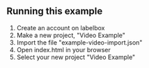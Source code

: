 ## Running this example

1. Create an account on labelbox
2. Make a new project, "Video Example"
3. Import the file "example-video-import.json"
4. Open index.html in your browser
5. Select your new project "Video Example"